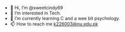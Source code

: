 - 👋 Hi, I’m @sweetcindy69
- 👀 I’m interested in Tech.
- 🌱 I’m currently learning C and a wee bit psychology.
- 📫 How to reach me k226003@nu.edu.pk

<!---
sweetcindy69/sweetcindy69 is a ✨ special ✨ repository because its `README.md` (this file) appears on your GitHub profile.
You can click the Preview link to take a look at your changes.
--->
